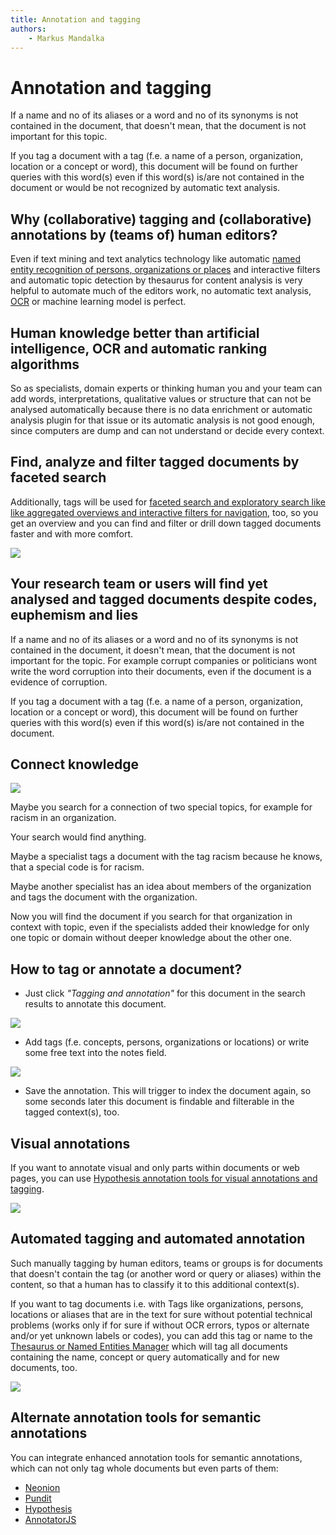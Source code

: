 ```yaml
---
title: Annotation and tagging
authors:
    - Markus Mandalka
---
```


# Annotation and tagging


If a name and no of its aliases or a word and no of its synonyms is not contained in the document, that doesn't mean, that the document is not important for this topic.

If you tag a document with a tag (f.e. a name of a person, organization, location or a concept or word), this document will be found on further queries with this word(s) even if this word(s) is/are not contained in the document or would be not recognized by automatic text analysis.

## Why (collaborative) tagging and (collaborative) annotations by (teams of) human editors?



Even if text mining and text analytics technology like automatic [named entity recognition of persons, organizations or places](../named_entity_recognition) and interactive filters and automatic topic detection by thesaurus for content analysis is very helpful to automate much of the editors work, no automatic text analysis, [OCR](../ocr) or machine learning model is perfect.

## Human knowledge better than artificial intelligence, OCR and automatic ranking algorithms


So as specialists, domain experts or thinking human you and your team can add words, interpretations, qualitative values or structure that can not be analysed automatically because there is no data enrichment or automatic analysis plugin for that issue or its automatic analysis is not good enough, since computers are dump and can not understand or decide every context.


## Find, analyze and filter tagged documents by faceted search



Additionally, tags will be used for [faceted search and exploratory search like like aggregated overviews and interactive filters for navigation](../../search#faceted_search), too, so you get an overview and you can find and filter or drill down tagged documents faster and with more comfort.



![](../../../screenshots/facets.png)

## Your research team or users will find yet analysed and tagged documents despite codes, euphemism and lies


If a name and no of its aliases or a word and no of its synonyms is not contained in the document, it doesn't mean, that the document is not important for the topic. For example corrupt companies or politicians wont write the word corruption into their documents, even if the document is a evidence of corruption.

If you tag a document with a tag (f.e. a name of a person, organization, location or a concept or word), this document will be found on further queries with this word(s) even if this word(s) is/are not contained in the document.

## Connect knowledge


![](../../../screenshots/graph.png)

Maybe you search for a connection of two special topics, for example for racism in an organization.

Your search would find anything.

Maybe a specialist tags a document with the tag racism because he knows, that a special code is for racism.

Maybe another specialist has an idea about members of the organization and tags the document with the organization.

Now you will find the document if you search for that organization in context with topic, even if the specialists added their knowledge for only one topic or domain without deeper knowledge about the other one.


## How to tag or annotate a document?


* Just click *"Tagging and annotation"* for this document in the search results to annotate this document.

![](../../../screenshots/tagging.png)
* Add tags (f.e. concepts, persons, organizations or locations) or write some free text into the notes field.

![](../../../screenshots/annotation.png)
* Save the annotation. This will trigger to index the document again, so some seconds later this document is findable and filterable in the tagged context(s), too.


## Visual annotations


If you want to annotate visual and only parts within documents or web pages, you can use [Hypothesis annotation tools for visual annotations and tagging](hypothesis).

[![](../../../screenshots/hypothesis.png)](hypothesis)
## Automated tagging and automated annotation


Such manually tagging by human editors, teams or groups is for documents that doesn't contain the tag (or another word or query or aliases) within the content, so that a human has to classify it to this additional context(s).

If you want to tag documents i.e. with Tags like organizations, persons, locations or aliases that are in the text for sure without potential technical problems (works only if for sure if without OCR errors, typos or alternate and/or yet unknown labels or codes), you can add this tag or name to the [Thesaurus or Named Entities Manager](../thesaurus) which will tag all documents containing the name, concept or query automatically and for new documents, too.


![](../../../screenshots/named_entities_manager.png)

## Alternate annotation tools for semantic annotations


You can integrate enhanced annotation tools for semantic annotations, which can not only tag whole documents but even parts of them:
* [Neonion](http://neonion.org/)
* [Pundit](http://www.thepund.it/)
* [Hypothesis](http://hypothes.is/)
* [AnnotatorJS](http://annotatorjs.org/)


